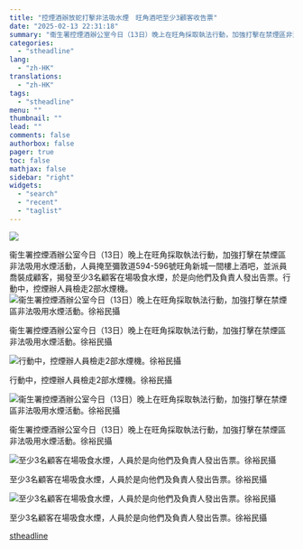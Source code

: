 ```yaml
---
title: "控煙酒辦放蛇打擊非法吸水煙　旺角酒吧至少3顧客收告票"
date: "2025-02-13 22:31:18"
summary: "衞生署控煙酒辦公室今日（13日）晚上在旺角採取執法行動，加強打擊在禁煙區非法吸..."
categories:
  - "stheadline"
lang:
  - "zh-HK"
translations:
  - "zh-HK"
tags:
  - "stheadline"
menu: ""
thumbnail: ""
lead: ""
comments: false
authorbox: false
pager: true
toc: false
mathjax: false
sidebar: "right"
widgets:
  - "search"
  - "recent"
  - "taglist"
---
```


![](https://image.stheadline.com/f/680p0/0x0/100/none/f970ebc935f1b2d464a60eb942d45469/stheadline/inewsmedia/20250213/_2025021322165098933.jpg)






衞生署控煙酒辦公室今日（13日）晚上在旺角採取執法行動，加強打擊在禁煙區非法吸用水煙活動，人員掩至彌敦道594-596號旺角新城一間樓上酒吧，並派員喬裝成顧客，揭發至少3名顧客在場吸食水煙，於是向他們及負責人發出告票。行動中，控煙辦人員檢走2部水煙機。
 ![衞生署控煙酒辦公室今日（13日）晚上在旺角採取執法行動，加強打擊在禁煙區非法吸用水煙活動。徐裕民攝](https://image.hkhl.hk/f/1024p0/0x0/100/none/cab4c9d763d7583a38c4592ed0d38663/2025-02/KakaoTalk_20250213_213716655_11.jpg)


衞生署控煙酒辦公室今日（13日）晚上在旺角採取執法行動，加強打擊在禁煙區非法吸用水煙活動。徐裕民攝



 ![行動中，控煙辦人員檢走2部水煙機。徐裕民攝](https://image.hkhl.hk/f/1024p0/0x0/100/none/0e01ebef10e6cb08c2b567c16d900319/2025-02/KakaoTalk_20250213_214514471.jpg)


行動中，控煙辦人員檢走2部水煙機。徐裕民攝



 ![衞生署控煙酒辦公室今日（13日）晚上在旺角採取執法行動，加強打擊在禁煙區非法吸用水煙活動。徐裕民攝](https://image.hkhl.hk/f/1024p0/0x0/100/none/d7436df62b0452c8a58cd11005265e87/2025-02/KakaoTalk_20250213_213716655_06.jpg)


衞生署控煙酒辦公室今日（13日）晚上在旺角採取執法行動，加強打擊在禁煙區非法吸用水煙活動。徐裕民攝



 ![至少3名顧客在場吸食水煙，人員於是向他們及負責人發出告票。徐裕民攝](https://image.hkhl.hk/f/1024p0/0x0/100/none/3b6c5f4b02e7aee2af60ef531c829dc4/2025-02/KakaoTalk_20250213_215010988_02.jpg)


至少3名顧客在場吸食水煙，人員於是向他們及負責人發出告票。徐裕民攝



 ![至少3名顧客在場吸食水煙，人員於是向他們及負責人發出告票。徐裕民攝](https://image.hkhl.hk/f/1024p0/0x0/100/none/848242a0635009514c1e18b1007cd3b8/2025-02/KakaoTalk_20250213_215010988.jpg)


至少3名顧客在場吸食水煙，人員於是向他們及負責人發出告票。徐裕民攝

[stheadline](https://std.stheadline.com/realtime/article/2052671/即時-港聞-控煙酒辦放蛇打擊非法吸水煙-旺角酒吧至少3顧客收告票)
